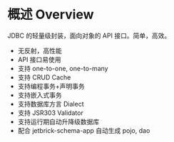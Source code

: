 概述 Overview
==================

JDBC 的轻量级封装，面向对象的 API 接口。简单，高效。

- 无反射，高性能
- API 接口易使用
- 支持 one-to-one, one-to-many
- 支持 CRUD Cache
- 支持编程事务+声明事务
- 支持嵌入式事务
- 支持数据库方言 Dialect
- 支持 JSR303 Validator
- 支持运行期自动升降级数据库
- 配合 jetbrick-schema-app 自动生成 pojo, dao


